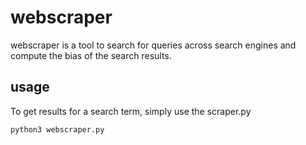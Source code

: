 # webscraper
webscraper is a tool to search for queries across search engines and compute the bias of the search results.

## usage
To get results for a search term, simply use the scraper.py
```shell
python3 webscraper.py
```

